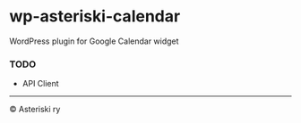 # wp-asteriski-calendar
WordPress plugin for Google Calendar widget

### TODO
- API Client

---
© Asteriski ry

